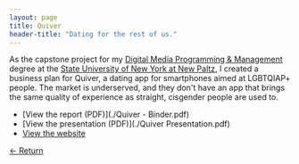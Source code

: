```yaml
---
layout: page
title: Quiver
header-title: "Dating for the rest of us."
---
```


As the capstone project for my [Digital Media Programming & Management](http://www.newpaltz.edu/ugc/las/comm_media/major_dmprog-mgmt.html) degree at the [State University of New York at New Paltz](http://newpaltz.edu/), I created a business plan for Quiver, a dating app for smartphones aimed at LGBTQIAP+ people. The market is underserved, and they don't have an app that brings the same quality of experience as straight, cisgender people are used to.

- [View the report (PDF)](./Quiver - Binder.pdf)
- [View the presentation (PDF)](./Quiver Presentation.pdf)
- [View the website](http://wonaldson.github.io/quiver/)

[&larr; Return](../)
